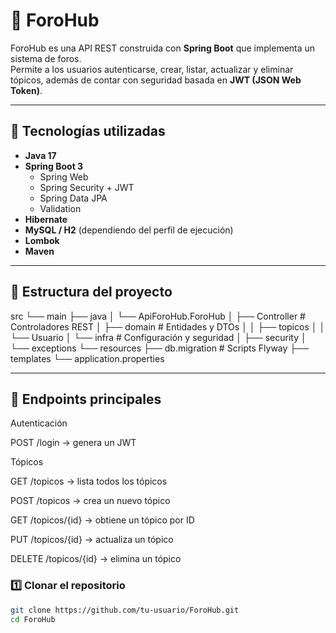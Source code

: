 # 📌 ForoHub

ForoHub es una API REST construida con **Spring Boot** que implementa un sistema de foros.  
Permite a los usuarios autenticarse, crear, listar, actualizar y eliminar tópicos, además de contar con seguridad basada en **JWT (JSON Web Token)**.

---

## 🚀 Tecnologías utilizadas
- **Java 17**
- **Spring Boot 3**
  - Spring Web
  - Spring Security + JWT
  - Spring Data JPA
  - Validation
- **Hibernate**
- **MySQL / H2** (dependiendo del perfil de ejecución)
- **Lombok**
- **Maven**

---

## 📂 Estructura del proyecto

src
└── main
├── java
│ └── ApiForoHub.ForoHub
│ ├── Controller # Controladores REST
│ ├── domain # Entidades y DTOs
│ │ ├── topicos
│ │ └── Usuario
│ └── infra # Configuración y seguridad
│ ├── security
│ └── exceptions
└── resources
├── db.migration # Scripts Flyway
├── templates
└── application.properties

---

## 📖 Endpoints principales
Autenticación

POST /login → genera un JWT

Tópicos

GET /topicos → lista todos los tópicos

POST /topicos → crea un nuevo tópico

GET /topicos/{id} → obtiene un tópico por ID

PUT /topicos/{id} → actualiza un tópico

DELETE /topicos/{id} → elimina un tópico

### 1️⃣ Clonar el repositorio
```bash
git clone https://github.com/tu-usuario/ForoHub.git
cd ForoHub
